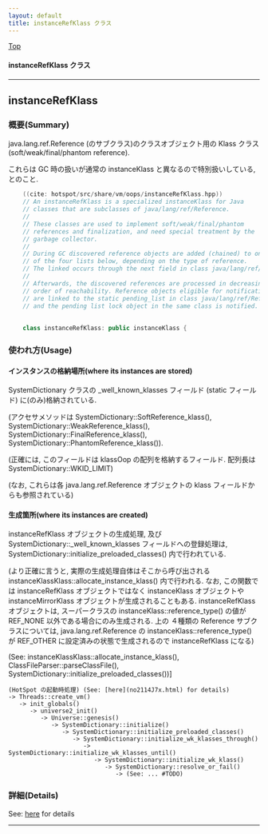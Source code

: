 ```yaml
---
layout: default
title: instanceRefKlass クラス 
---
```

[Top](../index.html)

#### instanceRefKlass クラス 



---
## <a name="noWrwgKeso" id="noWrwgKeso">instanceRefKlass</a>

### 概要(Summary)
java.lang.ref.Reference (のサブクラス)のクラスオブジェクト用の Klass クラス (soft/weak/final/phantom reference).

これらは GC 時の扱いが通常の instanceKlass と異なるので特別扱いしている, とのこと.


```cpp
    ((cite: hotspot/src/share/vm/oops/instanceRefKlass.hpp))
    // An instanceRefKlass is a specialized instanceKlass for Java
    // classes that are subclasses of java/lang/ref/Reference.
    //
    // These classes are used to implement soft/weak/final/phantom
    // references and finalization, and need special treatment by the
    // garbage collector.
    //
    // During GC discovered reference objects are added (chained) to one
    // of the four lists below, depending on the type of reference.
    // The linked occurs through the next field in class java/lang/ref/Reference.
    //
    // Afterwards, the discovered references are processed in decreasing
    // order of reachability. Reference objects eligible for notification
    // are linked to the static pending_list in class java/lang/ref/Reference,
    // and the pending list lock object in the same class is notified.
    
    
    class instanceRefKlass: public instanceKlass {
```

### 使われ方(Usage)
#### インスタンスの格納場所(where its instances are stored)
SystemDictionary クラスの _well_known_klasses フィールド (static フィールド) に(のみ)格納されている.

(アクセサメソッドは
SystemDictionary::SoftReference_klass(),
SystemDictionary::WeakReference_klass(),
SystemDictionary::FinalReference_klass(),
SystemDictionary::PhantomReference_klass()).

(正確には, このフィールドは klassOop の配列を格納するフィールド.
配列長は SystemDictionary::WKID_LIMIT)

(なお, これらは各 java.lang.ref.Reference オブジェクトの klass フィールドからも参照されている)

#### 生成箇所(where its instances are created)
instanceRefKlass オブジェクトの生成処理, 及び
SystemDictionary::_well_known_klasses フィールドへの登録処理は,
SystemDictionary::initialize_preloaded_classes() 内で行われている.

(より正確に言うと, 実際の生成処理自体はそこから呼び出される instanceKlassKlass::allocate_instance_klass() 内で行われる.
なお, この関数では instanceRefKlass オブジェクトではなく
instanceKlass オブジェクトや instanceMirrorKlass オブジェクトが生成されることもある.
instanceRefKlass オブジェクトは, スーパークラスの instanceKlass::reference_type() の値が REF_NONE 以外である場合にのみ生成される.
上の ４種類の Reference サブクラスについては,
java.lang.ref.Reference の instanceKlass::reference_type() が REF_OTHER に設定済みの状態で生成されるので instanceRefKlass になる)

(See: instanceKlassKlass::allocate_instance_klass(), ClassFileParser::parseClassFile(), SystemDictionary::initialize_preloaded_classes())]

```
(HotSpot の起動時処理) (See: [here](no2114J7x.html) for details)
-> Threads::create_vm()
   -> init_globals()
      -> universe2_init()
         -> Universe::genesis()
            -> SystemDictionary::initialize()
               -> SystemDictionary::initialize_preloaded_classes()
                  -> SystemDictionary::initialize_wk_klasses_through()
                     -> SystemDictionary::initialize_wk_klasses_until()
                        -> SystemDictionary::initialize_wk_klass()
                           -> SystemDictionary::resolve_or_fail()
                              -> (See: ... #TODO)
```




### 詳細(Details)
See: [here](../doxygen/classinstanceRefKlass.html) for details

---
